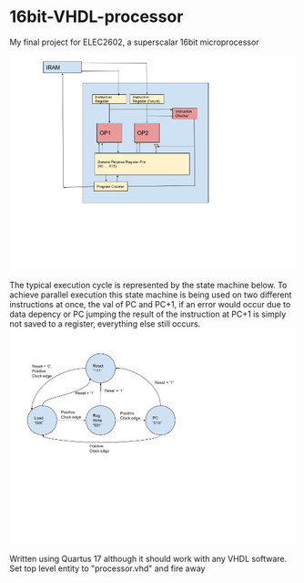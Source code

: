 # 16bit-VHDL-processor<br>
My final project for ELEC2602, a superscalar 16bit microprocessor <br>

![Alt text](https://raw.githubusercontent.com/AlistairSymonds/16bit-VHDL-processor/pages/Proj%20DataPath.png "Block Diagram/DataPath")

The typical execution cycle is represented by the state machine below. To achieve parallel execution this state machine is being used on two different instructions at once, the val of PC and PC+1, if an error would occur due to data depency or PC jumping the result of the instruction at PC+1 is simply not saved to a register, everything else still occurs. 
![Alt text](https://raw.githubusercontent.com/AlistairSymonds/16bit-VHDL-processor/pages/elecFSM.png "Finite State Machine Diagram")

Written using Quartus 17 although it should work with any VHDL software.<br>
Set top level entity to "processor.vhd" and fire away<br>
